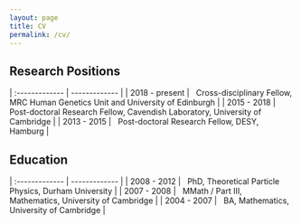 ```yaml
---
layout: page
title: CV
permalink: /cv/
---
```


## Research Positions

| :------------- | ------------- |
| 2018 - present | &nbsp; Cross-disciplinary Fellow, MRC Human Genetics Unit and University of Edinburgh |
| 2015 - 2018 | &nbsp; Post-doctoral Research Fellow, Cavendish Laboratory, University of Cambridge |
| 2013 - 2015 | &nbsp; Post-doctoral Research Fellow, DESY, Hamburg |

## Education

| :------------- | ------------- |
| 2008 - 2012 | &nbsp; PhD, Theoretical Particle Physics, Durham University |
| 2007 - 2008 | &nbsp; MMath / Part III, Mathematics, University of Cambridge |
| 2004 - 2007 | &nbsp; BA, Mathematics, University of Cambridge |
